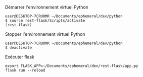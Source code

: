 Démarrer l'environnement virtuel Python

```
user@DESKTOP-7CRU0MR ~/Documents/ephemeral/dev/python
$ source rest-flask/Scripts/activate
(rest-flask)
```

Stopper l'environnement virtuel Python

```
user@DESKTOP-7CRU0MR ~/Documents/ephemeral/dev/python
$ deactivate
```

Exécuter flask

```
export FLASK_APP=~/Documents/ephemeral/dev/rest-flask/app.py
flask run --reload
```
